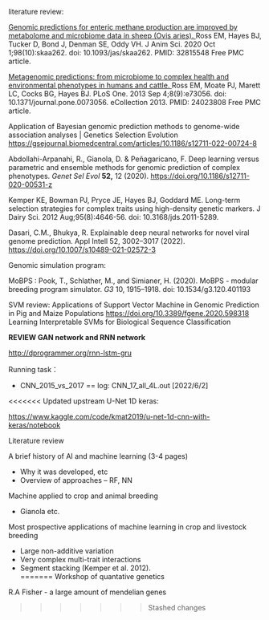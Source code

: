 

literature review: 

[Genomic   predictions for enteric methane production are improved by metabolome and   microbiome data in sheep (Ovis aries). ](https://pubmed.ncbi.nlm.nih.gov/32815548/)  Ross EM, Hayes BJ, Tucker D, Bond J, Denman SE, Oddy VH.  J Anim Sci. 2020 Oct 1;98(10):skaa262. doi:  10.1093/jas/skaa262.  PMID: 32815548 Free PMC article. 

 [Metagenomic   predictions: from microbiome to complex health and environmental phenotypes   in humans and cattle. ](https://pubmed.ncbi.nlm.nih.gov/24023808/)  Ross EM, Moate PJ, Marett LC, Cocks BG, Hayes BJ.  PLoS One. 2013 Sep 4;8(9):e73056. doi:  10.1371/journal.pone.0073056. eCollection 2013.  PMID: 24023808 Free PMC article. 

Application of Bayesian genomic prediction methods to genome-wide association analyses | Genetics Selection Evolution https://gsejournal.biomedcentral.com/articles/10.1186/s12711-022-00724-8

Abdollahi-Arpanahi, R., Gianola, D. & Peñagaricano, F. Deep learning versus parametric and ensemble methods for genomic prediction of complex phenotypes. *Genet Sel Evol* **52,** 12 (2020). https://doi.org/10.1186/s12711-020-00531-z

Kemper KE, Bowman PJ, Pryce JE, Hayes BJ, Goddard ME. Long-term selection strategies for complex traits using high-density genetic markers. J Dairy Sci. 2012 Aug;95(8):4646-56. doi: 10.3168/jds.2011-5289. 

Dasari, C.M., Bhukya, R. Explainable deep neural networks for novel viral genome prediction. Appl Intell 52, 3002–3017 (2022). https://doi.org/10.1007/s10489-021-02572-3

Genomic simulation program:

MoBPS : Pook, T., Schlather, M., and Simianer, H. (2020). MoBPS - modular breeding program simulator. *G3* 10, 1915–1918. doi: 10.1534/g3.120.401193

SVM review:
Applications of Support Vector Machine in Genomic Prediction in Pig and Maize Populations  https://doi.org/10.3389/fgene.2020.598318
Learning Interpretable SVMs for Biological Sequence Classification


**REVIEW GAN network and RNN network** 

http://dprogrammer.org/rnn-lstm-gru

Running task：

+ CNN_2015_vs_2017 == log: CNN_17_all_4L.out [2022/6/2]



<<<<<<< Updated upstream
U-Net 1D keras:

https://www.kaggle.com/code/kmat2019/u-net-1d-cnn-with-keras/notebook



Literature review 

A brief history of AI and machine learning (3-4 pages) 

- Why    it was developed, etc  
- Overview     of approaches – RF, NN 

Machine applied to crop and animal breeding 

- Gianola     etc.  

Most prospective applications of machine learning in crop and livestock breeding 

- Large     non-additive variation 
- Very     complex multi-trait interactions 
- Segment     stacking (Kemper et al. 2012).  
=======
Workshop of quantative genetics

R.A Fisher - a large amount of mendelian genes 
>>>>>>> Stashed changes
